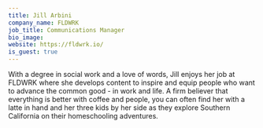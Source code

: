 ```yaml
---
title: Jill Arbini
company_name: FLDWRK
job_title: Communications Manager
bio_image:
website: https://fldwrk.io/
is_guest: true
---
```


With a degree in social work and a love of words, Jill enjoys her job at FLDWRK where she develops content to inspire and equip people who want to advance the common good - in work and life. A firm believer that everything is better with coffee and people, you can often find her with a latte in hand and her three kids by her side as they explore Southern California on their homeschooling adventures.

